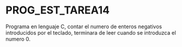 # PROG_EST_TAREA14
Programa en lenguaje C, contar el numero de enteros negativos introducidos por el teclado, terminara de leer cuando se introduzca el numero 0.
